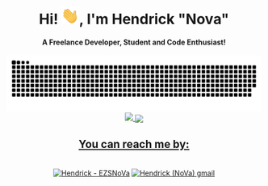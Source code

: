 <div align="center">
<h1 align="center">Hi! <img width="35" src="https://github.com/EZSNoVa/EZSNoVa/blob/main/assets/waving.gif">, I'm Hendrick "Nova"</h1>
<h4 align="center">A Freelance Developer, Student and Code Enthusiast!</h4>
</div> 
<div align="center">
  <a href="https://github.com/EZSNoVa/EZSNoVa/blob/main/assets/grid-snake.svg">
  <img  src="https://github.com/EZSNoVa/EZSNoVa/blob/main/assets/grid-snake.svg"
       alt="snake eating github activity grid" /></a>
</div>

<div align="center" style="display: inline_block">
  <a href="https://github.com/EZSNoVa">
  
  <img height="170px" src="https://github-readme-stats.vercel.app/api/top-langs/?username=EZSNoVa&theme=radical&layout=compact"/>
    
  <img align="center" height="175px" src="https://github-readme-stats.vercel.app/api?username=EZSNoVa&theme=radical&show_icons=true"/>
    
</div>
  
 <div>
    <h2 align="center">You can reach me by:</h2>
    <p align="center">
      <br/>
      <a href="https://www.linkedin.com/in/hendrick-rodriguez-a6a4b8251/" target="blank"><img align="center"
         src="https://img.shields.io/badge/linkedin-%231DA1F2.svg?style=for-the-badge&logo=linkedin&logoColor=white"
         alt="Hendrick - EZSNoVa" height="30"/></a>
      <a href="mailto:hendrickrodriguez.py@gmail.com" target="blank"><img align="center"
         src="https://img.shields.io/badge/gmail-EA4335.svg?style=for-the-badge&logo=gmail&logoColor=white"
         alt="Hendrick (NoVa) gmail" height="30"/></a>
    </p>
  </div>
  
